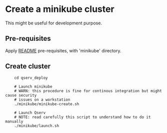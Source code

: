 # Create a minikube cluster

This might be useful for development purpose.

## Pre-requisites

Apply [README](../README.md) pre-requisites, with 'minikube' directory.

## Create cluster

```shell
    cd qserv_deploy

    # Launch minikube
    # WARN: this procedure is fine for continous integration but might cause security
    # issues on a workstation
    ./minikube/minikube-create.sh

    # Launch Qserv
    # NOTE: read carefully this script to understand how to do it manually
    ./minikube/launch.sh
```